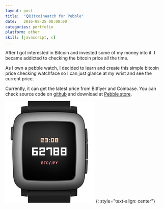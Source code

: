 ```yaml
---
layout: post
title:  "⌚BitcoinWatch for Pebble"
date:   2016-08-25 00:00:00
categories: portfolio
platform: other
skill: [javascript, c]
---
```


After I got interested in Bitcoin and invested some of my money into it. I became addicted to checking the bitcoin price all the time.

As I own a pebble watch, I decided to learn and create this simple bitcoin price checking watchface so I can just glance at my wrist and see the current price.

Currently, it can get the latest price from Bitflyer and Coinbase. You can check source code on [github](https://github.com/zoonooz/BitcoinWatch) and download at [Pebble store](https://apps.getpebble.com/en_US/application/57cc2c33be5ad0d9500002cd).

![image](/img/portfolio/bitcoinwatch.jpg)
{: style="text-align: center"}
